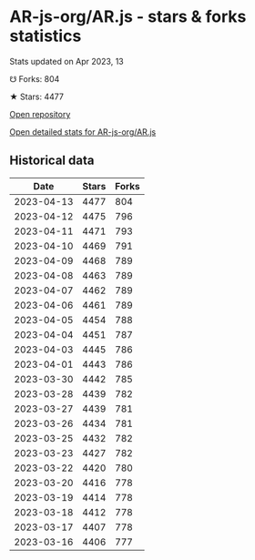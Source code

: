 # AR-js-org/AR.js - stars & forks statistics

Stats updated on Apr 2023, 13

☋ Forks: 804

★ Stars: 4477

[Open repository](https://github.com/AR-js-org/AR.js)

[Open detailed stats for AR-js-org/AR.js](https://reviewgithub.com/rep/AR-js-org/AR.js)

## Historical data
| Date | Stars | Forks |
|------|-------|-------|
| 2023-04-13 | 4477 | 804 | 
| 2023-04-12 | 4475 | 796 | 
| 2023-04-11 | 4471 | 793 | 
| 2023-04-10 | 4469 | 791 | 
| 2023-04-09 | 4468 | 789 | 
| 2023-04-08 | 4463 | 789 | 
| 2023-04-07 | 4462 | 789 | 
| 2023-04-06 | 4461 | 789 | 
| 2023-04-05 | 4454 | 788 | 
| 2023-04-04 | 4451 | 787 | 
| 2023-04-03 | 4445 | 786 | 
| 2023-04-01 | 4443 | 786 | 
| 2023-03-30 | 4442 | 785 | 
| 2023-03-28 | 4439 | 782 | 
| 2023-03-27 | 4439 | 781 | 
| 2023-03-26 | 4434 | 781 | 
| 2023-03-25 | 4432 | 782 | 
| 2023-03-23 | 4427 | 782 | 
| 2023-03-22 | 4420 | 780 | 
| 2023-03-20 | 4416 | 778 | 
| 2023-03-19 | 4414 | 778 | 
| 2023-03-18 | 4412 | 778 | 
| 2023-03-17 | 4407 | 778 | 
| 2023-03-16 | 4406 | 777 | 

